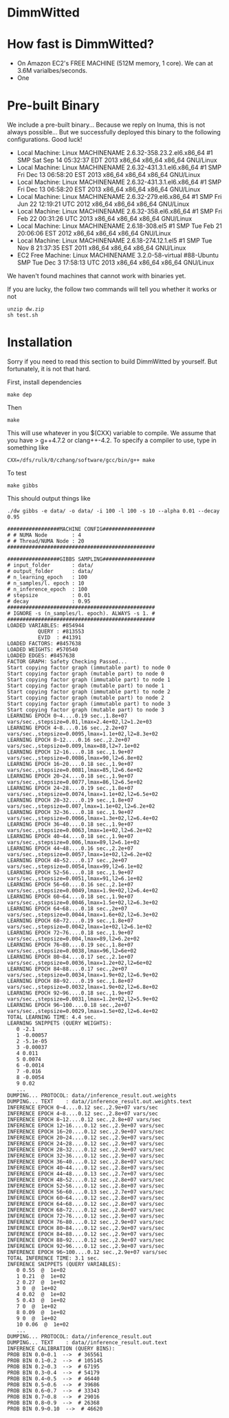DimmWitted
==========

# How fast is DimmWitted?

  - On Amazon EC2's FREE MACHINE (512M memory, 1 core). We can at 3.6M varialbes/seconds.
  - One 

# Pre-built Binary

We include a pre-built binary... Because we reply on lnuma, this is not always possible... But 
we successfully deployed this binary to the following configurations. Good luck!

  - Local Machine: Linux MACHINENAME 2.6.32-358.23.2.el6.x86_64 #1 SMP Sat Sep 14 05:32:37 EDT 2013 x86_64 x86_64 x86_64 GNU/Linux
  - Local Machine: Linux MACHINENAME 2.6.32-431.3.1.el6.x86_64 #1 SMP Fri Dec 13 06:58:20 EST 2013 x86_64 x86_64 x86_64 GNU/Linux
  - Local Machine: Linux MACHINENAME 2.6.32-431.3.1.el6.x86_64 #1 SMP Fri Dec 13 06:58:20 EST 2013 x86_64 x86_64 x86_64 GNU/Linux
  - Local Machine: Linux MACHINENAME 2.6.32-279.el6.x86_64 #1 SMP Fri Jun 22 12:19:21 UTC 2012 x86_64 x86_64 x86_64 GNU/Linux
  - Local Machine: Linux MACHINENAME 2.6.32-358.el6.x86_64 #1 SMP Fri Feb 22 00:31:26 UTC 2013 x86_64 x86_64 x86_64 GNU/Linux
  - Local Machine: Linux MACHINENAME 2.6.18-308.el5 #1 SMP Tue Feb 21 20:06:06 EST 2012 x86_64 x86_64 x86_64 GNU/Linux
  - Local Machine: Linux MACHINENAME 2.6.18-274.12.1.el5 #1 SMP Tue Nov 8 21:37:35 EST 2011 x86_64 x86_64 x86_64 GNU/Linux
  - EC2 Free Machine: Linux MACHINENAME 3.2.0-58-virtual #88-Ubuntu SMP Tue Dec 3 17:58:13 UTC 2013 x86_64 x86_64 x86_64 GNU/Linux
  
We haven't found machines that cannot work with binaries yet.

If you are lucky, the follow two commands will tell you whether it works or not

    unzip dw.zip
    sh test.sh

# Installation

Sorry if you need to read this section to build DimmWitted by yourself. But fortunately, it is not that hard.

First, install dependencies

    make dep

Then

    make

This will use whatever in you $(CXX) variable to compile. We assume that you have > g++4.7.2 or clang++-4.2. To specify a compiler to use, type in something like

    CXX=/dfs/rulk/0/czhang/software/gcc/bin/g++ make

To test

    make gibbs

This should output things like

    ./dw gibbs -e data/ -o data/ -i 100 -l 100 -s 10 --alpha 0.01 --decay 0.95
    
    #################MACHINE CONFIG#################
    # # NUMA Node        : 4
    # # Thread/NUMA Node : 20
    ################################################
    
    #################GIBBS SAMPLING#################
    # input_folder       : data/
    # output_folder      : data/
    # n_learning_epoch   : 100
    # n_samples/l. epoch : 10
    # n_inference_epoch  : 100
    # stepsize           : 0.01
    # decay              : 0.95
    ################################################
    # IGNORE -s (n_samples/l. epoch). ALWAYS -s 1. #
    ################################################
    LOADED VARIABLES: #854944
              QUERY : #813553
              EVID  : #41391
    LOADED FACTORS: #8457638
    LOADED WEIGHTS: #570540
    LOADED EDGES: #8457638
    FACTOR GRAPH: Safety Checking Passed...
    Start copying factor graph (immutable part) to node 0
    Start copying factor graph (mutable part) to node 0
    Start copying factor graph (immutable part) to node 1
    Start copying factor graph (mutable part) to node 1
    Start copying factor graph (immutable part) to node 2
    Start copying factor graph (mutable part) to node 2
    Start copying factor graph (immutable part) to node 3
    Start copying factor graph (mutable part) to node 3
    LEARNING EPOCH 0~4....0.19 sec.,1.8e+07 vars/sec.,stepsize=0.01,lmax=2.4e+02,l2=1.2e+03
    LEARNING EPOCH 4~8....0.16 sec.,2.2e+07 vars/sec.,stepsize=0.0095,lmax=1.1e+02,l2=8.3e+02
    LEARNING EPOCH 8~12....0.16 sec.,2.2e+07 vars/sec.,stepsize=0.009,lmax=88,l2=7.1e+02
    LEARNING EPOCH 12~16....0.18 sec.,1.9e+07 vars/sec.,stepsize=0.0086,lmax=90,l2=6.8e+02
    LEARNING EPOCH 16~20....0.18 sec.,1.9e+07 vars/sec.,stepsize=0.0081,lmax=85,l2=6.6e+02
    LEARNING EPOCH 20~24....0.18 sec.,1.9e+07 vars/sec.,stepsize=0.0077,lmax=86,l2=6.5e+02
    LEARNING EPOCH 24~28....0.19 sec.,1.8e+07 vars/sec.,stepsize=0.0074,lmax=1.1e+02,l2=6.5e+02
    LEARNING EPOCH 28~32....0.19 sec.,1.8e+07 vars/sec.,stepsize=0.007,lmax=1.1e+02,l2=6.2e+02
    LEARNING EPOCH 32~36....0.18 sec.,1.9e+07 vars/sec.,stepsize=0.0066,lmax=1.3e+02,l2=6.4e+02
    LEARNING EPOCH 36~40....0.18 sec.,1.9e+07 vars/sec.,stepsize=0.0063,lmax=1e+02,l2=6.2e+02
    LEARNING EPOCH 40~44....0.18 sec.,1.9e+07 vars/sec.,stepsize=0.006,lmax=89,l2=6.1e+02
    LEARNING EPOCH 44~48....0.16 sec.,2.2e+07 vars/sec.,stepsize=0.0057,lmax=1e+02,l2=6.2e+02
    LEARNING EPOCH 48~52....0.17 sec.,2e+07 vars/sec.,stepsize=0.0054,lmax=99,l2=6.1e+02
    LEARNING EPOCH 52~56....0.18 sec.,1.9e+07 vars/sec.,stepsize=0.0051,lmax=91,l2=6.1e+02
    LEARNING EPOCH 56~60....0.16 sec.,2.1e+07 vars/sec.,stepsize=0.0049,lmax=1.9e+02,l2=6.4e+02
    LEARNING EPOCH 60~64....0.18 sec.,1.9e+07 vars/sec.,stepsize=0.0046,lmax=1.5e+02,l2=6.3e+02
    LEARNING EPOCH 64~68....0.18 sec.,2e+07 vars/sec.,stepsize=0.0044,lmax=1.6e+02,l2=6.3e+02
    LEARNING EPOCH 68~72....0.19 sec.,1.8e+07 vars/sec.,stepsize=0.0042,lmax=1e+02,l2=6.1e+02
    LEARNING EPOCH 72~76....0.18 sec.,1.9e+07 vars/sec.,stepsize=0.004,lmax=89,l2=6.2e+02
    LEARNING EPOCH 76~80....0.19 sec.,1.8e+07 vars/sec.,stepsize=0.0038,lmax=96,l2=6e+02
    LEARNING EPOCH 80~84....0.17 sec.,2.1e+07 vars/sec.,stepsize=0.0036,lmax=1.2e+02,l2=6e+02
    LEARNING EPOCH 84~88....0.17 sec.,2e+07 vars/sec.,stepsize=0.0034,lmax=1.9e+02,l2=6.9e+02
    LEARNING EPOCH 88~92....0.19 sec.,1.8e+07 vars/sec.,stepsize=0.0032,lmax=1.9e+02,l2=6.8e+02
    LEARNING EPOCH 92~96....0.18 sec.,1.9e+07 vars/sec.,stepsize=0.0031,lmax=1.2e+02,l2=5.9e+02
    LEARNING EPOCH 96~100....0.18 sec.,2e+07 vars/sec.,stepsize=0.0029,lmax=1.5e+02,l2=6.4e+02
    TOTAL LEARNING TIME: 4.4 sec.
    LEARNING SNIPPETS (QUERY WEIGHTS):
       0 -2.1
       1 -0.00057
       2 -5.1e-05
       3 -0.00037
       4 0.011
       5 0.0074
       6 -0.0014
       7 -0.016
       8 -0.0054
       9 0.02
       ...
    DUMPING... PROTOCOL: data//inference_result.out.weights
    DUMPING... TEXT    : data//inference_result.out.weights.text
    INFERENCE EPOCH 0~4....0.12 sec.,2.9e+07 vars/sec
    INFERENCE EPOCH 4~8....0.12 sec.,2.8e+07 vars/sec
    INFERENCE EPOCH 8~12....0.12 sec.,2.8e+07 vars/sec
    INFERENCE EPOCH 12~16....0.12 sec.,2.9e+07 vars/sec
    INFERENCE EPOCH 16~20....0.12 sec.,2.9e+07 vars/sec
    INFERENCE EPOCH 20~24....0.12 sec.,2.9e+07 vars/sec
    INFERENCE EPOCH 24~28....0.12 sec.,2.9e+07 vars/sec
    INFERENCE EPOCH 28~32....0.12 sec.,2.9e+07 vars/sec
    INFERENCE EPOCH 32~36....0.12 sec.,2.9e+07 vars/sec
    INFERENCE EPOCH 36~40....0.12 sec.,2.8e+07 vars/sec
    INFERENCE EPOCH 40~44....0.12 sec.,2.8e+07 vars/sec
    INFERENCE EPOCH 44~48....0.13 sec.,2.7e+07 vars/sec
    INFERENCE EPOCH 48~52....0.12 sec.,2.8e+07 vars/sec
    INFERENCE EPOCH 52~56....0.12 sec.,2.8e+07 vars/sec
    INFERENCE EPOCH 56~60....0.13 sec.,2.7e+07 vars/sec
    INFERENCE EPOCH 60~64....0.12 sec.,2.8e+07 vars/sec
    INFERENCE EPOCH 64~68....0.12 sec.,2.8e+07 vars/sec
    INFERENCE EPOCH 68~72....0.12 sec.,2.8e+07 vars/sec
    INFERENCE EPOCH 72~76....0.12 sec.,2.9e+07 vars/sec
    INFERENCE EPOCH 76~80....0.12 sec.,2.9e+07 vars/sec
    INFERENCE EPOCH 80~84....0.12 sec.,2.9e+07 vars/sec
    INFERENCE EPOCH 84~88....0.12 sec.,2.9e+07 vars/sec
    INFERENCE EPOCH 88~92....0.12 sec.,2.9e+07 vars/sec
    INFERENCE EPOCH 92~96....0.12 sec.,2.9e+07 vars/sec
    INFERENCE EPOCH 96~100....0.12 sec.,2.9e+07 vars/sec
    TOTAL INFERENCE TIME: 3.1 sec.
    INFERENCE SNIPPETS (QUERY VARIABLES):
       0 0.55  @  1e+02
       1 0.21  @  1e+02
       2 0.27  @  1e+02
       3 0  @  1e+02
       4 0.02  @  1e+02
       5 0.43  @  1e+02
       7 0  @  1e+02
       8 0.09  @  1e+02
       9 0  @  1e+02
       10 0.06  @  1e+02
       ...
    DUMPING... PROTOCOL: data//inference_result.out
    DUMPING... TEXT    : data//inference_result.out.text
    INFERENCE CALIBRATION (QUERY BINS):
    PROB BIN 0.0~0.1  -->  # 365561
    PROB BIN 0.1~0.2  -->  # 105145
    PROB BIN 0.2~0.3  -->  # 67195
    PROB BIN 0.3~0.4  -->  # 54179
    PROB BIN 0.4~0.5  -->  # 46440
    PROB BIN 0.5~0.6  -->  # 39686
    PROB BIN 0.6~0.7  -->  # 33343
    PROB BIN 0.7~0.8  -->  # 29016
    PROB BIN 0.8~0.9  -->  # 26368
    PROB BIN 0.9~0.10  -->  # 46620
